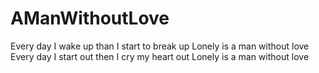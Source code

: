 # AManWithoutLove
Every day I wake up than I start to break up Lonely is a man without love Every day I start out then I cry my heart out Lonely is a man without love

